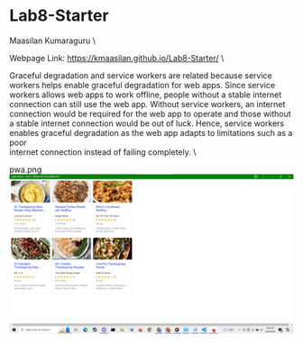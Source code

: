 # Lab8-Starter

Maasilan Kumaraguru \

Webpage Link: https://kmaasilan.github.io/Lab8-Starter/ \

Graceful degradation and service workers are related because service workers helps enable graceful degradation for web apps. 
Since service workers allows web apps to work offline, people without a stable internet connection can still use the web app. 
Without service workers, an internet connection would be required for the web app to operate and those without a stable internet 
connection would be out of luck. Hence, service workers enables graceful degradation as the web app adapts to limitations such as a poor  
internet connection instead of failing completely. \

pwa.png \
![Maasilan's official, first ever, certified pwa.png](pwa.png)